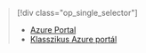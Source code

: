 > [!div class="op_single_selector"]
> * [Azure Portal](../articles/storage/storage-monitoring-diagnosing-troubleshooting.md)
> * [Klasszikus Azure portál](../articles/storage/storage-monitoring-diagnosing-troubleshooting-classic-portal.md)
> 
> 



<!--HONumber=Jan17_HO3-->


